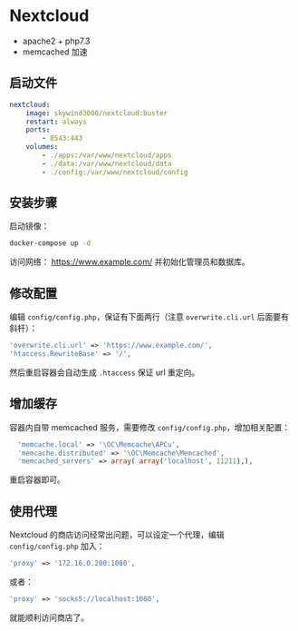 # Nextcloud

- apache2 + php7.3
- memcached 加速

## 启动文件

```yaml
nextcloud:
    image: skywind3000/nextcloud:buster
    restart: always
    ports:
        - 8543:443
    volumes:
        - ./apps:/var/www/nextcloud/apps
        - ./data:/var/www/nextcloud/data
        - ./config:/var/www/nextcloud/config
```

## 安装步骤

启动镜像：

```bash
docker-compose up -d
```

访问网络： https://www.example.com/ 并初始化管理员和数据库。

## 修改配置

编辑 `config/config.php`，保证有下面两行（注意 `overwrite.cli.url` 后面要有斜杆）：

```php
'overwrite.cli.url' => 'https://www.example.com/',
'htaccess.RewriteBase' => '/',  
```

然后重启容器会自动生成 `.htaccess` 保证 url 重定向。

## 增加缓存

容器内自带 memcached 服务，需要修改 `config/config.php`，增加相关配置：

```php
  'memcache.local' => '\OC\Memcache\APCu',
  'memcache.distributed' => '\OC\Memcache\Memcached',
  'memcached_servers' => array( array('localhost', 11211),), 
```

重启容器即可。

## 使用代理

Nextcloud 的商店访问经常出问题，可以设定一个代理，编辑 `config/config.php` 加入：

```php
'proxy' => '172.16.0.200:1080',
```

或者：

```php
'proxy' => 'socks5://localhost:1080',
```

就能顺利访问商店了。




